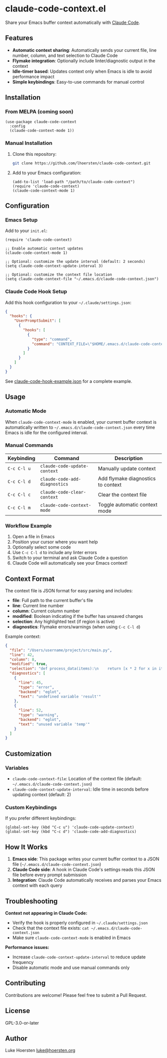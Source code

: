 # claude-code-context.el

Share your Emacs buffer context automatically with [Claude Code](https://github.com/anthropics/claude-code).

## Features

- **Automatic context sharing**: Automatically sends your current file, line number, column, and text selection to Claude Code
- **Flymake integration**: Optionally include linter/diagnostic output in the context
- **Idle-timer based**: Updates context only when Emacs is idle to avoid performance impact
- **Simple keybindings**: Easy-to-use commands for manual control

## Installation

### From MELPA (coming soon)

```elisp
(use-package claude-code-context
  :config
  (claude-code-context-mode 1))
```

### Manual Installation

1. Clone this repository:
   ```bash
   git clone https://github.com/lhoersten/claude-code-context.git
   ```

2. Add to your Emacs configuration:
   ```elisp
   (add-to-list 'load-path "/path/to/claude-code-context")
   (require 'claude-code-context)
   (claude-code-context-mode 1)
   ```

## Configuration

### Emacs Setup

Add to your `init.el`:

```elisp
(require 'claude-code-context)

;; Enable automatic context updates
(claude-code-context-mode 1)

;; Optional: customize the update interval (default: 2 seconds)
(setq claude-code-context-update-interval 3)

;; Optional: customize the context file location
(setq claude-code-context-file "~/.emacs.d/claude-code-context.json")
```

### Claude Code Hook Setup

Add this hook configuration to your `~/.claude/settings.json`:

```json
{
  "hooks": {
    "UserPromptSubmit": [
      {
        "hooks": [
          {
            "type": "command",
            "command": "CONTEXT_FILE=\"$HOME/.emacs.d/claude-code-context.json\"; if [ -f \"$CONTEXT_FILE\" ]; then echo \"\\n---\\n## Emacs Context\\n\"; cat \"$CONTEXT_FILE\"; echo \"\\n---\"; fi"
          }
        ]
      }
    ]
  }
}
```

See [claude-code-hook-example.json](claude-code-hook-example.json) for a complete example.

## Usage

### Automatic Mode

When `claude-code-context-mode` is enabled, your current buffer context is automatically written to `~/.emacs.d/claude-code-context.json` every time Emacs is idle for the configured interval.

### Manual Commands

| Keybinding  | Command                         | Description                                    |
|-------------|---------------------------------|------------------------------------------------|
| `C-c C-l u` | `claude-code-update-context`    | Manually update context                        |
| `C-c C-l d` | `claude-code-add-diagnostics`   | Add flymake diagnostics to context             |
| `C-c C-l c` | `claude-code-clear-context`     | Clear the context file                         |
| `C-c C-l m` | `claude-code-context-mode`      | Toggle automatic context mode                  |

### Workflow Example

1. Open a file in Emacs
2. Position your cursor where you want help
3. Optionally select some code
4. Use `C-c C-l d` to include any linter errors
5. Switch to your terminal and ask Claude Code a question
6. Claude Code will automatically see your Emacs context!

## Context Format

The context file is JSON format for easy parsing and includes:

- **file**: Full path to the current buffer's file
- **line**: Current line number
- **column**: Current column number
- **modified**: Boolean indicating if the buffer has unsaved changes
- **selection**: Any highlighted text (if region is active)
- **diagnostics**: Flymake errors/warnings (when using `C-c C-l d`)

Example context:

```json
{
  "file": "/Users/username/project/src/main.py",
  "line": 42,
  "column": 8,
  "modified": true,
  "selection": "def process_data(items):\n    return [x * 2 for x in items]",
  "diagnostics": [
    {
      "line": 45,
      "type": "error",
      "backend": "eglot",
      "text": "undefined variable 'result'"
    },
    {
      "line": 52,
      "type": "warning",
      "backend": "eglot",
      "text": "unused variable 'temp'"
    }
  ]
}
```

## Customization

### Variables

- `claude-code-context-file`: Location of the context file (default: `~/.emacs.d/claude-code-context.json`)
- `claude-code-context-update-interval`: Idle time in seconds before updating context (default: 2)

### Custom Keybindings

If you prefer different keybindings:

```elisp
(global-set-key (kbd "C-c u") 'claude-code-update-context)
(global-set-key (kbd "C-c d") 'claude-code-add-diagnostics)
```

## How It Works

1. **Emacs side**: This package writes your current buffer context to a JSON file (`~/.emacs.d/claude-code-context.json`)
2. **Claude Code side**: A hook in Claude Code's settings reads this JSON file before every prompt submission
3. **Integration**: Claude Code automatically receives and parses your Emacs context with each query

## Troubleshooting

**Context not appearing in Claude Code:**
- Verify the hook is properly configured in `~/.claude/settings.json`
- Check that the context file exists: `cat ~/.emacs.d/claude-code-context.json`
- Make sure `claude-code-context-mode` is enabled in Emacs

**Performance issues:**
- Increase `claude-code-context-update-interval` to reduce update frequency
- Disable automatic mode and use manual commands only

## Contributing

Contributions are welcome! Please feel free to submit a Pull Request.

## License

GPL-3.0-or-later

## Author

Luke Hoersten <luke@hoersten.org>
